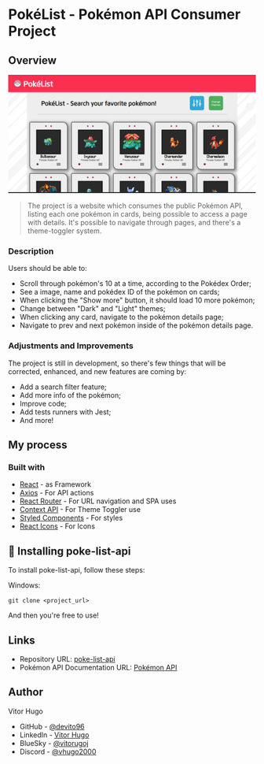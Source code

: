 # PokéList - Pokémon API Consumer Project
## Overview
<img src="image.png" alt="Exemplo imagem">

> The project is a website which consumes the public Pokémon API, listing each one pokémon in cards, being possible to access a page with details. It's possible to navigate through pages, and there's a theme-toggler system.

### Description

Users should be able to:

- Scroll through pokémon's 10 at a time, according to the Pokédex Order;
- See a image, name and pokédex ID of the pokémon on cards;
- When clicking the "Show more" button, it should load 10 more pokémon;
- Change between "Dark" and "Light" themes;
- When clicking any card, navigate to the pokémon details page;
- Navigate to prev and next pokémon inside of the pokémon details page.

### Adjustments and Improvements

The project is still in development, so there's few things that will be corrected, enhanced, and new features are coming by:

- Add a search filter feature;
- Add more info of the pokémon;
- Improve code;
- Add tests runners with Jest;
- And more!

## My process

### Built with

- [React](https://legacy.reactjs.org) - as Framework
- [Axios](https://axios-http.com/ptbr/docs/intro) - For API actions
- [React Router](https://reactrouter.com/en/main) - For URL navigation and SPA uses
- [Context API](https://legacy.reactjs.org/docs/context.html) - For Theme Toggler use
- [Styled Components](https://styled-components.com/) - For styles
- [React Icons](https://react-icons.github.io/react-icons/) - For Icons



## 🚀 Installing poke-list-api

To install poke-list-api, follow these steps:

Windows:

```
git clone <project_url>
```

And then you're free to use!

## Links

- Repository URL: [poke-list-api](https://github.com/devito96/poke-list-api)
- Pokémon API Documentation URL: [Pokémon API](https://pokeapi.co/docs/v2)


## Author
Vitor Hugo

- GitHub - [@devito96](https://github.com/devito96)
- LinkedIn - [Vitor Hugo](https://www.linkedin.com/in/vitor-hugo-ojeda-johann-060410271/)
- BlueSky - [@vitorugoj](https://bsky.app/profile/vitorugoj.bsky.social)
- Discord - [@vhugo2000]()
